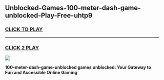 
## Unblocked-Games-100-meter-dash-game-unblocked-Play-Free-uhtp9
<h3>
<a href="https://premium76.site?title=100-meter-dash-game-unblocked&ref=10A">CLICK TO PLAY</a></h3>
<hr>

<h3>
<a href="https://premium76.site?title=100-meter-dash-game-unblocked&ref=10A">CLICK 2 PLAY</a>
  
</h3>

<a href="https://premium76.site?title=100-meter-dash-game-unblocked&ref=10A"><img src="https://clearcache.store/games.png"></a>


**100-meter-dash-game-unblocked games unblocked: Your Gateway to Fun and Accessible Online Gaming**
